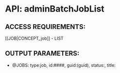 # API: adminBatchJobList


## ACCESS REQUIREMENTS: ##
[[JOB|CONCEPT_job]] - LIST




## OUTPUT PARAMETERS: ##
  * @JOBS: 
type:job, id:####, guid:(guid), status:, title:

